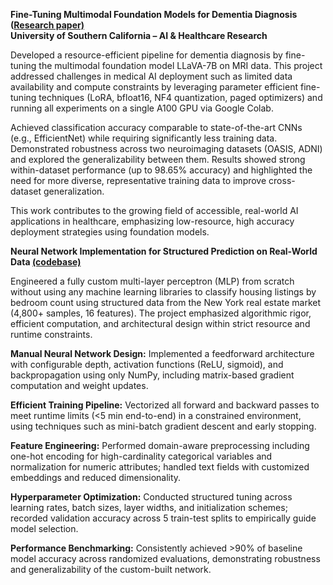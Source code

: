**Fine-Tuning Multimodal Foundation Models for Dementia Diagnosis ([Research paper)](https://github.com/Yoma01/Research-Contributions/blob/main/Fine-Tuning%20Multimodal%20Foundation%20Models%20for%20Dementia%20Diagnosis.pdf)<br />
University of Southern California – AI & Healthcare Research**

Developed a resource-efficient pipeline for dementia diagnosis by fine-tuning the multimodal foundation model LLaVA-7B on MRI data. This project addressed challenges in medical AI deployment such as limited data availability and compute constraints by leveraging parameter efficient fine-tuning techniques (LoRA, bfloat16, NF4 quantization, paged optimizers) and running all experiments on a single A100 GPU via Google Colab.

Achieved classification accuracy comparable to state-of-the-art CNNs (e.g., EfficientNet) while requiring significantly less training data. Demonstrated robustness across two neuroimaging datasets (OASIS, ADNI) and explored the generalizability between them. Results showed strong within-dataset performance (up to 98.65% accuracy) and highlighted the need for more diverse, representative training data to improve cross-dataset generalization.

This work contributes to the growing field of accessible, real-world AI applications in healthcare, emphasizing low-resource, high accuracy deployment strategies using foundation models.


**Neural Network Implementation for Structured Prediction on Real-World Data [(codebase)](https://github.com/Yoma01/Housing-Price-Prediction-Neural-Network-)**<br />

Engineered a fully custom multi-layer perceptron (MLP) from scratch without using any machine learning libraries to classify housing listings by bedroom count using structured data from the New York real estate market (4,800+ samples, 16 features). The project emphasized algorithmic rigor, efficient computation, and architectural design within strict resource and runtime constraints.

**Manual Neural Network Design:** Implemented a feedforward architecture with configurable depth, activation functions (ReLU, sigmoid), and backpropagation using only NumPy, including matrix-based gradient computation and weight updates.

**Efficient Training Pipeline:** Vectorized all forward and backward passes to meet runtime limits (<5 min end-to-end) in a constrained environment, using techniques such as mini-batch gradient descent and early stopping.

**Feature Engineering:** Performed domain-aware preprocessing including one-hot encoding for high-cardinality categorical variables and normalization for numeric attributes; handled text fields with customized embeddings and reduced dimensionality.

**Hyperparameter Optimization:** Conducted structured tuning across learning rates, batch sizes, layer widths, and initialization schemes; recorded validation accuracy across 5 train-test splits to empirically guide model selection.

**Performance Benchmarking:** Consistently achieved >90% of baseline model accuracy across randomized evaluations, demonstrating robustness and generalizability of the custom-built network.


